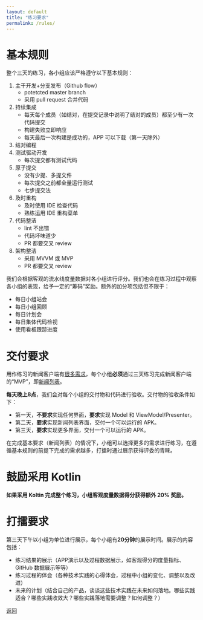 ```yaml
---
layout: default
title: "练习要求"
permalink: /rules/
---
```


# 基本规则

整个三天的练习，各小组应该严格遵守以下基本规则：

1. 主干开发+分支发布（Github flow）
   - potetcted master branch
   - 采用 pull request 合并代码
2. 持续集成
   - 每天每个成员（如结对，在提交记录中说明了结对的成员）都至少有一次代码提交
   - 构建失败立即响应
   - 每天最后一次构建是成功的，APP 可以下载（第一天除外）
3. 结对编程
4. 测试驱动开发
   - 每次提交都有测试代码
5. 原子提交
   - 没有少提、多提文件
   - 每次提交之前都全量运行测试
   - 七步提交法
6. 及时重构
   - 及时使用 IDE 检查代码
   - 熟练运用 IDE 重构菜单
7. 代码整洁
   - lint 不出错
   - 代码坏味道少
   - PR 都要交叉 review
8. 架构整洁
   - 采用 MVVM 或 MVP
   - PR 都要交叉 review

我们会根据客观的流水线度量数据对各小组进行评分。我们也会在练习过程中观察各小组的表现，给予一定的“筹码”奖励。额外的加分项包括但不限于：
  - 每日小组站会
  - 每日小组回顾
  - 每日计划会
  - 每日集体代码检视
  - 使用看板跟踪进度

# 交付要求

用作练习的新闻客户端有[很多需求](https://cac-tech-coach.github.io/NewsClientSpecs/)，每个小组**必须**通过三天练习完成新闻客户端的“MVP”，即[新闻列表](https://cac-tech-coach.github.io/NewsClientSpecs/specs/news-list.html)。

**每天晚上8点**，我们会对每个小组的交付物和代码进行验收。交付物的验收条件如下：

- 第一天，**不要求**实现任何界面，**要求**实现 Model 和 ViewModel/Presenter。
- 第二天，**要求**实现新闻列表界面，交付一个可以运行的 APK。
- 第三天，**要求**实现更多界面，交付一个可以运行的 APK。

在完成基本要求（新闻列表）的情况下，小组可以选择更多的需求进行练习，在遵循基本规则的前提下完成的需求越多，打擂时通过展示获得评委的青睐。

# 鼓励采用 Kotlin

**如果采用 Koltin 完成整个练习，小组客观度量数据得分获得额外 20% 奖励。** 

# 打擂要求

第三天下午以小组为单位进行展示，每个小组有**20分钟**的展示时间。展示的内容包括：

- 练习结果的展示（APP演示以及过程数据展示，如客观得分的度量指标、GitHub 数据展示等等）
- 练习过程的体会（各种技术实践的心得体会，过程中小组的变化、调整以及改进）
- 未来的计划（结合自己的产品，谈谈这些技术实践在未来如何落地。哪些实践适合？哪些实践收效大？哪些实践落地需要调整？如何调整？）



[返回](./index.md)